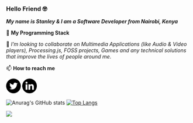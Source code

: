 ### Hello Friend 🤓

***My name is Stanley & I am a Software Developer from Nairobi, Kenya***

🧰 **My Programming Stack**


👯 _I’m looking to collaborate on Multimedia Applications (like Audio & Video players), Processing.js, FOSS projects, Games and any technical solutions that improve the lives of people around me._

📫 **How to reach me**

[<img src="./001-twitter.svg" width="40px">](https://twitter.com/_pedi_gree_)
[<img src="./002-linkedin.svg" width="40px">](https://www.linkedin.com/in/stanley-ngugi-78a540106)


![Anurag's GitHub stats](https://github-readme-stats.vercel.app/api?username=chege99&show_icons=true&theme=radical)
[![Top Langs](https://github-readme-stats.vercel.app/api/top-langs/?username=chege99&layout=compact)](https://github.com/chege99/github-readme-stats)

<img src="https://img.shields.io/badge/social--life-inactive-lightgrey">
